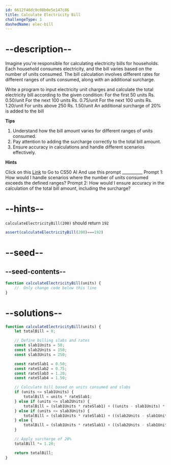 ```yaml
---
id: 6612f46dc9c08b0e5e147c86
title: Calculate Electricity Bill
challengeType: 1
dashedName: elec-bill
---
```


# --description--

Imagine you're responsible for calculating electricity bills for households. Each household consumes electricity, and the bill varies based on the number of units consumed. The bill calculation involves different rates for different ranges of units consumed, along with an additional surcharge.

Write a program to input electricity unit charges and calculate the total electricity bill according to the given condition:
For the first 50 units Rs. 0.50/unit
For the next 100 units Rs. 0.75/unit
For the next 100 units Rs. 1.20/unit
For units above 250 Rs. 1.50/unit
An additional surcharge of 20% is added to the bill

**Tips** 

1. Understand how the bill amount varies for different ranges of units consumed.
2. Pay attention to adding the surcharge correctly to the total bill amount.
3. Ensure accuracy in calculations and handle different scenarios effectively.

**Hints**

Click on this <a href = "https://cs50.ai/chat">Link</a> to Go to CS50 AI 
And use this prompt __________
Prompt 1: How would I handle scenarios where the number of units consumed exceeds the defined ranges?
Prompt 2: How would I ensure accuracy in the calculation of the total bill amount, including the surcharge?



# --hints--

`calculateElectricityBill(200)` should return `192`

```js
assert(calculateElectricityBill(200)===192)
```


# --seed--
## --seed-contents--


```js
function calculateElectricityBill(units) {
    //  Only change code below this line
}

```

# --solutions--

```js
function calculateElectricityBill(units) {
    let totalBill = 0;

    // Define billing slabs and rates
    const slab1Units = 50;
    const slab2Units = 150;
    const slab3Units = 250;

    const rateSlab1 = 0.50;
    const rateSlab2 = 0.75;
    const rateSlab3 = 1.20;
    const rateSlab4 = 1.50;

    // Calculate bill based on units consumed and slabs
    if (units <= slab1Units) {
        totalBill = units * rateSlab1;
    } else if (units <= slab2Units) {
        totalBill = (slab1Units * rateSlab1) + ((units - slab1Units) * rateSlab2);
    } else if (units <= slab3Units) {
        totalBill = (slab1Units * rateSlab1) + ((slab2Units - slab1Units) * rateSlab2) + ((units - slab2Units) * rateSlab3);
    } else {
        totalBill = (slab1Units * rateSlab1) + ((slab2Units - slab1Units) * rateSlab2) + ((slab3Units - slab2Units) * rateSlab3) + ((units - slab3Units) * rateSlab4);
    }

    // Apply surcharge of 20%
    totalBill *= 1.20;

    return totalBill;
}

```
